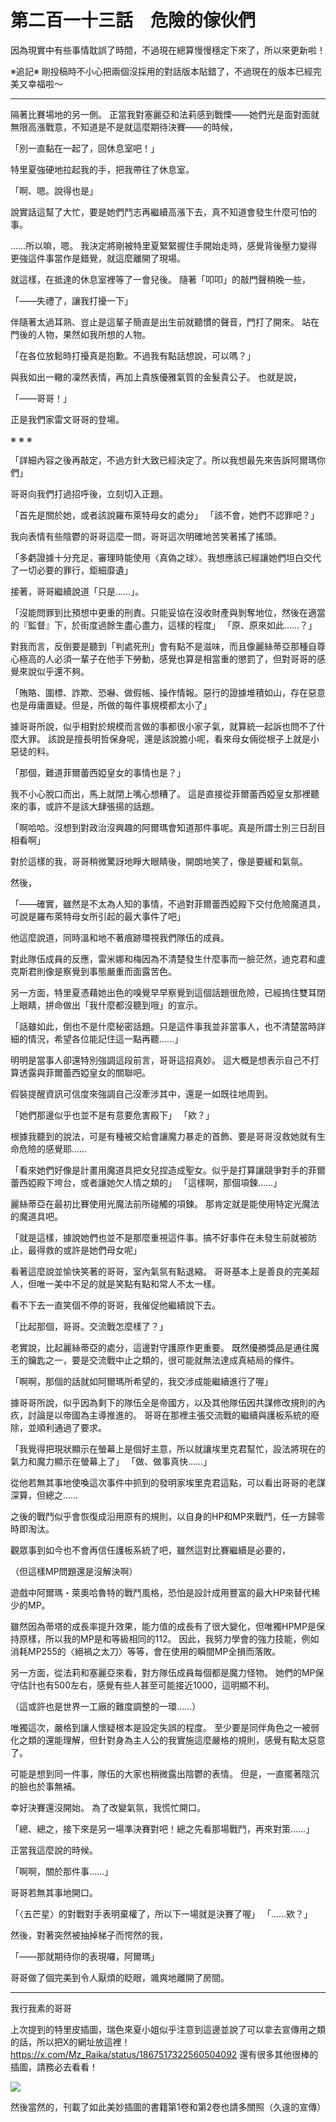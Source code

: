 # 第二百一十三話　危險的傢伙們

因為現實中有些事情耽誤了時間，不過現在總算慢慢穩定下來了，所以來更新啦！

※追記※
剛投稿時不小心把兩個沒採用的對話版本貼錯了，不過現在的版本已經完美又幸福啦～

---

隔著比賽場地的另一側。
正當我對塞麗亞和法莉感到戰慄——她們光是面對面就無限高漲戰意，不知道是不是就這麼期待決賽——的時候，

「別一直黏在一起了，回休息室吧！」

特里夏強硬地拉起我的手，把我帶往了休息室。

「啊、嗯。說得也是」

說實話這幫了大忙，要是她們鬥志再繼續高漲下去，真不知道會發生什麼可怕的事。

……所以嘛，嗯。
我決定將剛被特里夏緊緊握住手開始走時，感覺背後壓力變得更強這件事當作是錯覺，就這麼離開了現場。

就這樣，在抵達的休息室裡等了一會兒後。
隨著「叩叩」的敲門聲稍晚一些，

「――失禮了，讓我打擾一下」

伴隨著太過耳熟、豈止是這輩子簡直是出生前就聽慣的聲音，門打了開來。
站在門後的人物，果然如我所想的人物。

「在各位放鬆時打擾真是抱歉。不過我有點話想說，可以嗎？」

與我如出一轍的凜然表情，再加上貴族優雅氣質的金髮貴公子。
也就是說，

「――哥哥！」

正是我們家雷文哥哥的登場。

※ ※ ※

「詳細內容之後再敲定，不過方針大致已經決定了。所以我想最先來告訴阿爾瑪你們」

哥哥向我們打過招呼後，立刻切入正題。

「首先是關於她，或者該說羅布萊特母女的處分」
「該不會，她們不認罪吧？」

我向表情有些陰鬱的哥哥這麼一問，哥哥這次明確地苦笑著搖了搖頭。

「多虧證據十分充足，審理時能使用〈真偽之球〉。我想應該已經讓她們坦白交代了一切必要的罪行，鉅細靡遺」

接著，哥哥繼續說道「只是……」。

「沒能問罪到比預想中更重的刑責。只能妥協在沒收財產與剝奪地位，然後在適當的『監督』下，於街度過餘生盡心盡力，這樣的程度」
「原、原來如此……？」

對我而言，反倒要是聽到「判處死刑」會有點不是滋味，而且像麗絲蒂亞那種自尊心極高的人必須一輩子在他手下勞動，感覺也算是相當重的懲罰了，但對哥哥的感覺來說似乎還不夠。

「賄賂、圍標、詐欺、恐嚇、做假帳、操作情報。惡行的證據堆積如山，存在惡意也是毋庸置疑。但是，所做的每件事規模都太小了」

據哥哥所說，似乎相對於規模而言做的事都很小家子氣，就算統一起訴也問不了什麼大罪。
該說是擅長明哲保身呢，還是該說膽小呢，看來母女倆從根子上就是小惡徒的料。

「那個，難道菲爾蕾西婭皇女的事情也是？」

我不小心脫口而出，馬上就閉上嘴心想糟了。
這是直接從菲爾蕾西婭皇女那裡聽來的事，或許不是該大肆張揚的話題。

「啊哈哈。沒想到對政治沒興趣的阿爾瑪會知道那件事呢。真是所謂士別三日刮目相看啊」

對於這樣的我，哥哥稍微驚訝地睜大眼睛後，開朗地笑了，像是要緩和氣氛。

然後，

「――確實，雖然是不太為人知的事情，不過對菲爾蕾西婭殿下交付危險魔道具，可說是羅布萊特母女所引起的最大事件了吧」

他這麼說道，同時溫和地不著痕跡環視我們隊伍的成員。

對此隊伍成員的反應，雷米娜和梅因為不清楚發生什麼事而一臉茫然，迪克君和盧克斯君則像是察覺到事態嚴重而面露苦色。

另一方面，特里夏憑藉她出色的嗅覺早早察覺到這個話題很危險，已經摀住雙耳閉上眼睛，拼命做出「我什麼都沒聽到哦」的宣示。

「話雖如此，倒也不是什麼秘密話題。只是這件事我並非當事人，也不清楚當時詳細的情況，希望各位能記住這一點再聽……」

明明是當事人卻還特別強調這段前言，哥哥這招真妙。
這大概是想表示自己不打算透露與菲爾蕾西婭皇女的關聯吧。

假裝提醒資訊可信度來強調自己沒牽涉其中，還是一如既往地周到。

「她們那邊似乎也並不是有意要危害殿下」
「欸？」

根據我聽到的說法，可是有種被交給會讓魔力暴走的首飾、要是哥哥沒救她就有生命危險的感覺耶……

「看來她們好像是計畫用魔道具把女兒捏造成聖女。似乎是打算讓競爭對手的菲爾蕾西婭殿下垮台，或者讓她欠人情之類的」
「這樣啊，那個項鍊……」

麗絲蒂亞在最初比賽使用光魔法前所碰觸的項鍊。
那肯定就是能使用特定光魔法的魔道具吧。

「就是這樣，據說她們也並不是那麼重視這件事。搞不好事件在未發生前就被防止，最得救的或許是她們母女呢」

看著這麼說並愉快笑著的哥哥，室內氣氛有點退縮。
哥哥基本上是善良的完美超人，但唯一美中不足的就是笑點有點和常人不太一樣。

看不下去一直笑個不停的哥哥，我催促他繼續說下去。

「比起那個，哥哥。交流戰怎麼樣了？」

老實說，比起麗絲蒂亞的處分，這邊對守護原作更重要。
既然優勝獎品是通往魔王的鑰匙之一，要是交流戰中止之類的，很可能就無法達成真結局的條件。

「啊啊，那個的話就如阿爾瑪所希望的，我交涉成能繼續進行了喔」

據哥哥所說，似乎因為剩下的隊伍全是帝國方，以及其他隊伍因共謀修改規則的內疚，討論是以帝國為主導推進的。
哥哥在那裡主張交流戰的繼續與護板系統的廢除，並順利通過了要求。

「我覺得把現狀顯示在螢幕上是個好主意，所以就讓埃里克君幫忙，設法將現在的氣力和魔力顯示在螢幕上了」
「做、做事真快……」

從他若無其事地使喚這次事件中抓到的發明家埃里克君這點，可以看出哥哥的老謀深算，但總之……

之後的戰鬥似乎會恢復成沿用原有的規則，以自身的HP和MP來戰鬥，任一方歸零時即淘汰。

觀眾事到如今也不會再信任護板系統了吧，雖然這對比賽繼續是必要的，

（但這樣MP問題還是沒解決啊）

遊戲中阿爾瑪・萊奧哈魯特的戰鬥風格，恐怕是設計成用豐富的最大HP來替代稀少的MP。

雖然因為蒂塔的成長率提升效果，能力值的成長有了很大變化，但唯獨HPMP是保持原樣，所以我的MP是和等級相同的112。
因此，我努力學會的強力技能，例如消耗MP255的〈絕禍之太刀〉等等，會在使用的瞬間MP全損而落敗。

另一方面，從法莉和塞麗亞來看，對方隊伍成員每個都是魔力怪物。
她們的MP保守估計也有500左右，感覺有些人甚至可能接近1000，這明顯不利。

（這或許也是世界一工廠的難度調整的一環……）

唯獨這次，嚴格到讓人懷疑根本是設定失誤的程度。
至少要是同伴角色之一被弱化之類的還能理解，但針對身為主人公的我實施這麼嚴格的規則，感覺有點太惡意了。

可能是想到同一件事，隊伍的大家也稍微露出陰鬱的表情。
但是，一直擺著陰沉的臉也於事無補。

幸好決賽還沒開始。
為了改變氣氛，我慌忙開口。

「總、總之，接下來是另一場準決賽對吧！總之先看那場戰鬥，再來對策……」

正當我這麼說的時候。

「啊啊，關於那件事……」

哥哥若無其事地開口。

「〈五芒星〉的對戰對手表明棄權了，所以下一場就是決賽了喔」
「……欸？」

然後，對著突然被抽掉梯子而愕然的我，

「――那就期待你的表現囉，阿爾瑪」

哥哥做了個完美到令人厭煩的眨眼，颯爽地離開了房間。

---

我行我素的哥哥

上次提到的特里皮插圖，瑞色來夏小姐似乎注意到這邊並說了可以拿去宣傳用之類的話，所以把X的網址放這裡！
https://x.com/Mz_Raika/status/1867517322560504092
還有很多其他很棒的插圖，請務必去看看！

![](https://pbs.twimg.com/media/GeqmIAHbsAApH5h?format=jpg&name=large)

然後當然的，刊載了如此美妙插圖的書籍第1卷和第2卷也請多關照（久違的宣傳）